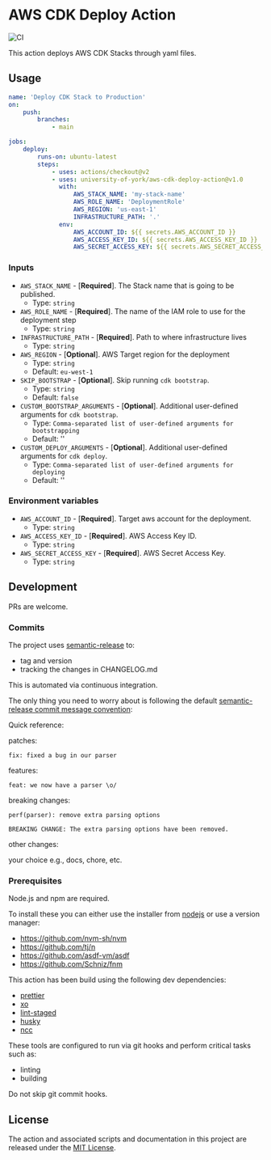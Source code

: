 # AWS CDK Deploy Action

![CI](https://github.com/university-of-york/aws-cdk-deploy-action/workflows/CI/badge.svg)

This action deploys AWS CDK Stacks through yaml files.

## Usage

```yml
name: 'Deploy CDK Stack to Production'
on:
    push:
        branches:
            - main

jobs:
    deploy:
        runs-on: ubuntu-latest
        steps:
            - uses: actions/checkout@v2
            - uses: university-of-york/aws-cdk-deploy-action@v1.0
              with:
                  AWS_STACK_NAME: 'my-stack-name'
                  AWS_ROLE_NAME: 'DeploymentRole'
                  AWS_REGION: 'us-east-1'
                  INFRASTRUCTURE_PATH: '.'
              env:
                  AWS_ACCOUNT_ID: ${{ secrets.AWS_ACCOUNT_ID }}
                  AWS_ACCESS_KEY_ID: ${{ secrets.AWS_ACCESS_KEY_ID }}
                  AWS_SECRET_ACCESS_KEY: ${{ secrets.AWS_SECRET_ACCESS_KEY }}
```

### Inputs

-   `AWS_STACK_NAME` - [**Required**]. The Stack name that is going to be published.
    -   Type: `string`
-   `AWS_ROLE_NAME` - [**Required**]. The name of the IAM role to use for the deployment step
    -   Type: `string`
-   `INFRASTRUCTURE_PATH` - [**Required**]. Path to where infrastructure lives
    -   Type: `string`
-   `AWS_REGION` - [**Optional**]. AWS Target region for the deployment
    -   Type: `string`
    -   Default: `eu-west-1`
-   `SKIP_BOOTSTRAP` - [**Optional**]. Skip running `cdk bootstrap`.
    -   Type: `string`
    -   Default: `false`
-   `CUSTOM_BOOTSTRAP_ARGUMENTS` - [**Optional**]. Additional user-defined arguments for `cdk bootstrap`.
    -   Type: `Comma-separated list of user-defined arguments for bootstrapping`
    -   Default: ''
-   `CUSTOM_DEPLOY_ARGUMENTS` - [**Optional**]. Additional user-defined arguments for `cdk deploy`.
    -   Type: `Comma-separated list of user-defined arguments for deploying`
    -   Default: ''

### Environment variables

-   `AWS_ACCOUNT_ID` - [**Required**]. Target aws account for the deployment.
    -   Type: `string`
-   `AWS_ACCESS_KEY_ID` - [**Required**]. AWS Access Key ID.
    -   Type: `string`
-   `AWS_SECRET_ACCESS_KEY` - [**Required**]. AWS Secret Access Key.
    -   Type: `string`

## Development

PRs are welcome.

### Commits

The project uses [semantic-release](https://github.com/semantic-release/semantic-release) to:

-   tag and version
-   tracking the changes in CHANGELOG.md

This is automated via continuous integration.

The only thing you need to worry about is following the default [semantic-release commit message convention](https://github.com/angular/angular.js/blob/master/DEVELOPERS.md#-git-commit-guidelines):

Quick reference:

patches:

`fix: fixed a bug in our parser`

features:

`feat: we now have a parser \o/`

breaking changes:

```
perf(parser): remove extra parsing options

BREAKING CHANGE: The extra parsing options have been removed.
```

other changes:

your choice e.g., docs, chore, etc.

### Prerequisites

Node.js and npm are required.

To install these you can either use the installer from [nodejs](https://www.nodejs.org/) or use a version manager:

-   https://github.com/nvm-sh/nvm
-   https://github.com/tj/n
-   https://github.com/asdf-vm/asdf
-   https://github.com/Schniz/fnm

This action has been build using the following dev dependencies:

-   [prettier](https://github.com/prettier/prettier)
-   [xo](https://github.com/xojs/xo)
-   [lint-staged](https://github.com/okonet/lint-staged)
-   [husky](https://github.com/typicode/husky)
-   [ncc](https://github.com/vercel/ncc)

These tools are configured to run via git hooks and perform critical tasks such as:

-   linting
-   building

Do not skip git commit hooks.

## License

The action and associated scripts and documentation in this project are released under the [MIT License](LICENSE).
